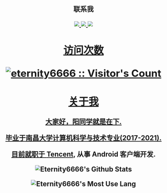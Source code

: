<h2 align="center">联系我</p>
<div align="center">
  <a href="https://yangzuohua.top"><img src="https://img.shields.io/badge/Website-博客-blue" />
  <a href="https://twitter.com/StuCoder"><img src="https://img.shields.io/badge/Twitter-推特-blue" />
  <a href="https://space.bilibili.com/336307339/"><img src="https://img.shields.io/badge/Bilibili-B站-ff69b4" />
</div>
<h2 align="center">访问次数</p>
<p align="center"><img src="https://profile-counter.glitch.me/{eternity6666}/count.svg" alt="eternity6666 :: Visitor's Count" /></p>

<h2 align="center">关于我</h2>
<div align="center">
大家好，阳同学就是在下.

毕业于南昌大学计算机科学与技术专业(2017-2021).

目前就职于 <a href="https://github.com/Tencent">Tencent</a>, 从事 Android 客户端开发.
</div>

<div align="center">

  ![Eternity6666's Github Stats](https://github-readme-stats.vercel.app/api?username=eternity6666&show_icons=true&theme=radical&card_width=500px)
  
  ![Eternity6666's Most Use Lang](https://github-readme-stats.vercel.app/api/top-langs/?username=eternity6666&layout=compact&langs_count=8&theme=radical&card_width=500px)
</div>
